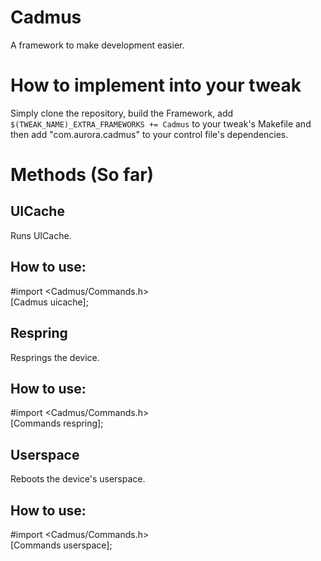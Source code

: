 # Cadmus

A framework to make development easier.

# How to implement into your tweak

Simply clone the repository, build the Framework, add ``$(TWEAK_NAME)_EXTRA_FRAMEWORKS += Cadmus`` to your tweak's Makefile and then add  "com.aurora.cadmus" to your control file's dependencies.

# Methods (So far)

## UICache

Runs UICache.

## How to use:

#import <Cadmus/Commands.h>\
[Cadmus uicache];

## Respring

Resprings the device.

## How to use:

#import <Cadmus/Commands.h>\
[Commands respring];

## Userspace

Reboots the device's userspace.

## How to use:

#import <Cadmus/Commands.h>\
[Commands userspace];
